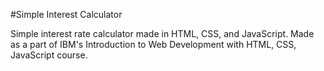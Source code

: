 #Simple Interest Calculator

Simple interest rate calculator made in HTML, CSS, and JavaScript. Made as a part of IBM's Introduction to Web Development with HTML, CSS, JavaScript course. 
